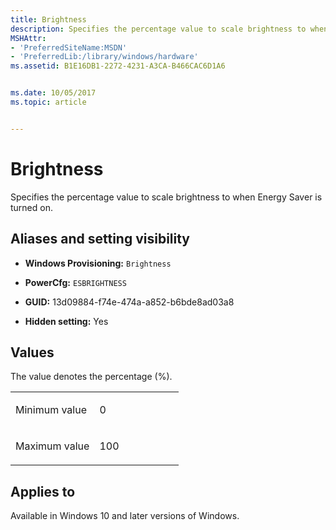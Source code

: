 ```yaml
---
title: Brightness
description: Specifies the percentage value to scale brightness to when Energy Saver is turned on.
MSHAttr:
- 'PreferredSiteName:MSDN'
- 'PreferredLib:/library/windows/hardware'
ms.assetid: B1E16DB1-2272-4231-A3CA-B466CAC6D1A6


ms.date: 10/05/2017
ms.topic: article


---
```


# Brightness


Specifies the percentage value to scale brightness to when Energy Saver is turned on.

## <span id="Aliases_and_setting_visibility"></span><span id="aliases_and_setting_visibility"></span><span id="ALIASES_AND_SETTING_VISIBILITY"></span>Aliases and setting visibility


-   **Windows Provisioning:** `Brightness`

-   **PowerCfg:** `ESBRIGHTNESS`

-   **GUID:** 13d09884-f74e-474a-a852-b6bde8ad03a8

-   **Hidden setting:** Yes

## <span id="Values"></span><span id="values"></span><span id="VALUES"></span>Values


The value denotes the percentage (%).

<table>
<colgroup>
<col width="50%" />
<col width="50%" />
</colgroup>
<tbody>
<tr class="odd">
<td><p>Minimum value</p></td>
<td><p>0</p></td>
</tr>
<tr class="even">
<td><p>Maximum value</p></td>
<td><p>100</p></td>
</tr>
</tbody>
</table>

## <span id="Applies_to"></span><span id="applies_to"></span><span id="APPLIES_TO"></span>Applies to


Available in Windows 10 and later versions of Windows.
